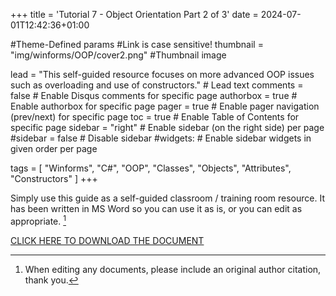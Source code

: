+++
title = 'Tutorial 7 - Object Orientation Part 2 of 3'
date = 2024-07-01T12:42:36+01:00

#Theme-Defined params
#Link is case sensitive!
thumbnail = "img/winforms/OOP/cover2.png" #Thumbnail image

lead = "This self-guided resource focuses on more advanced OOP issues such as overloading and use of constructors." # Lead text
comments = false # Enable Disqus comments for specific page
authorbox = true # Enable authorbox for specific page
pager = true # Enable pager navigation (prev/next) for specific page
toc = true # Enable Table of Contents for specific page
sidebar = "right" # Enable sidebar (on the right side) per page
#sidebar = false # Disable sidebar 
#widgets: # Enable sidebar widgets in given order per page

tags = [ "Winforms", "C#", "OOP", "Classes", "Objects", "Attributes", "Constructors" ]
+++

<!-- #How to quickly get a winforms app up and running-->
Simply use this guide as a self-guided classroom / training room resource.  It has been written in MS Word so you can use it as is, or you can edit  as appropriate. [^*]

[CLICK HERE TO DOWNLOAD THE DOCUMENT](https://drive.google.com/drive/folders/11lMwZYvxbKUVuaGyx9zhP66gTdC2ETbu?usp=sharing)

[^*]: When editing any documents, please include an original author citation, thank you. 




